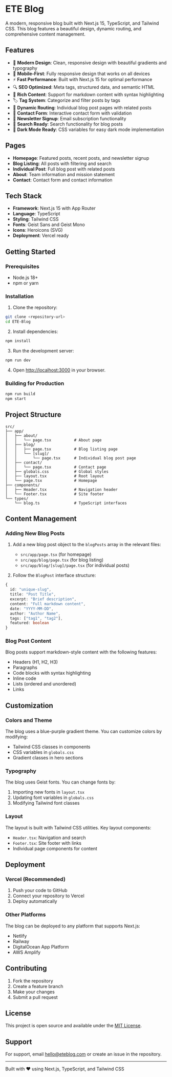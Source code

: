 # ETE Blog

A modern, responsive blog built with Next.js 15, TypeScript, and Tailwind CSS. This blog features a beautiful design, dynamic routing, and comprehensive content management.

## Features

- 🎨 **Modern Design**: Clean, responsive design with beautiful gradients and typography
- 📱 **Mobile-First**: Fully responsive design that works on all devices
- ⚡ **Fast Performance**: Built with Next.js 15 for optimal performance
- 🔍 **SEO Optimized**: Meta tags, structured data, and semantic HTML
- 📝 **Rich Content**: Support for markdown content with syntax highlighting
- 🏷️ **Tag System**: Categorize and filter posts by tags
- 🔗 **Dynamic Routing**: Individual blog post pages with related posts
- 📧 **Contact Form**: Interactive contact form with validation
- 📧 **Newsletter Signup**: Email subscription functionality
- 🎯 **Search Ready**: Search functionality for blog posts
- 🌙 **Dark Mode Ready**: CSS variables for easy dark mode implementation

## Pages

- **Homepage**: Featured posts, recent posts, and newsletter signup
- **Blog Listing**: All posts with filtering and search
- **Individual Post**: Full blog post with related posts
- **About**: Team information and mission statement
- **Contact**: Contact form and contact information

## Tech Stack

- **Framework**: Next.js 15 with App Router
- **Language**: TypeScript
- **Styling**: Tailwind CSS
- **Fonts**: Geist Sans and Geist Mono
- **Icons**: Heroicons (SVG)
- **Deployment**: Vercel ready

## Getting Started

### Prerequisites

- Node.js 18+
- npm or yarn

### Installation

1. Clone the repository:

```bash
git clone <repository-url>
cd ETE-Blog
```

2. Install dependencies:

```bash
npm install
```

3. Run the development server:

```bash
npm run dev
```

4. Open [http://localhost:3000](http://localhost:3000) in your browser.

### Building for Production

```bash
npm run build
npm start
```

## Project Structure

```
src/
├── app/
│   ├── about/
│   │   └── page.tsx          # About page
│   ├── blog/
│   │   ├── page.tsx          # Blog listing page
│   │   └── [slug]/
│   │       └── page.tsx      # Individual blog post page
│   ├── contact/
│   │   └── page.tsx          # Contact page
│   ├── globals.css           # Global styles
│   ├── layout.tsx            # Root layout
│   └── page.tsx              # Homepage
├── components/
│   ├── Header.tsx            # Navigation header
│   └── Footer.tsx            # Site footer
└── types/
    └── blog.ts               # TypeScript interfaces
```

## Content Management

### Adding New Blog Posts

1. Add a new blog post object to the `blogPosts` array in the relevant files:

   - `src/app/page.tsx` (for homepage)
   - `src/app/blog/page.tsx` (for blog listing)
   - `src/app/blog/[slug]/page.tsx` (for individual posts)

2. Follow the `BlogPost` interface structure:

```typescript
{
  id: "unique-slug",
  title: "Post Title",
  excerpt: "Brief description",
  content: "Full markdown content",
  date: "YYYY-MM-DD",
  author: "Author Name",
  tags: ["tag1", "tag2"],
  featured: boolean
}
```

### Blog Post Content

Blog posts support markdown-style content with the following features:

- Headers (H1, H2, H3)
- Paragraphs
- Code blocks with syntax highlighting
- Inline code
- Lists (ordered and unordered)
- Links

## Customization

### Colors and Theme

The blog uses a blue-purple gradient theme. You can customize colors by modifying:

- Tailwind CSS classes in components
- CSS variables in `globals.css`
- Gradient classes in hero sections

### Typography

The blog uses Geist fonts. You can change fonts by:

1. Importing new fonts in `layout.tsx`
2. Updating font variables in `globals.css`
3. Modifying Tailwind font classes

### Layout

The layout is built with Tailwind CSS utilities. Key layout components:

- `Header.tsx`: Navigation and search
- `Footer.tsx`: Site footer with links
- Individual page components for content

## Deployment

### Vercel (Recommended)

1. Push your code to GitHub
2. Connect your repository to Vercel
3. Deploy automatically

### Other Platforms

The blog can be deployed to any platform that supports Next.js:

- Netlify
- Railway
- DigitalOcean App Platform
- AWS Amplify

## Contributing

1. Fork the repository
2. Create a feature branch
3. Make your changes
4. Submit a pull request

## License

This project is open source and available under the [MIT License](LICENSE).

## Support

For support, email hello@eteblog.com or create an issue in the repository.

---

Built with ❤️ using Next.js, TypeScript, and Tailwind CSS
